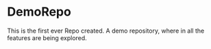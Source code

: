 # DemoRepo
This is the first ever Repo created. A demo repository, where in all the features are being explored.
